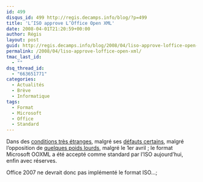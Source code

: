 ```yaml
---
id: 499
disqus_id: 499 http://regis.decamps.info/blog/?p=499
title: 'L’ISO approve L’Office Open XML'
date: 2008-04-01T21:20:59+00:00
author: Régis
layout: post
guid: http://regis.decamps.info/blog/2008/04/liso-approve-loffice-open-xml/
permalink: /2008/04/liso-approve-loffice-open-xml/
tmac_last_id:
  - ""
dsq_thread_id:
  - "663651771"
categories:
  - Actualités
  - Brève
  - Informatique
tags:
  - Format
  - Microsoft
  - Office
  - Standard
---
```

Dans des [conditions très étranges](http://x86bar.wordpress.com/2008/03/31/l-ooxml-passera-contents-ou-pas-contents/), malgré ses [défauts certains](http://regis.decamps.info/blog/2007/09/liso-desapprouve-le-format-ooxml/), malgré l’opposition de [quelques poids lourds](http://x86bar.wordpress.com/2008/03/31/l-ooxml-passera-contents-ou-pas-contents/), malgré le 1er avril ; le format Microsoft OOXML a été accepté comme standard par l’ISO aujourd’hui, enfin avec réserves.

Office 2007 ne devrait donc pas implémenté le format ISO…;
